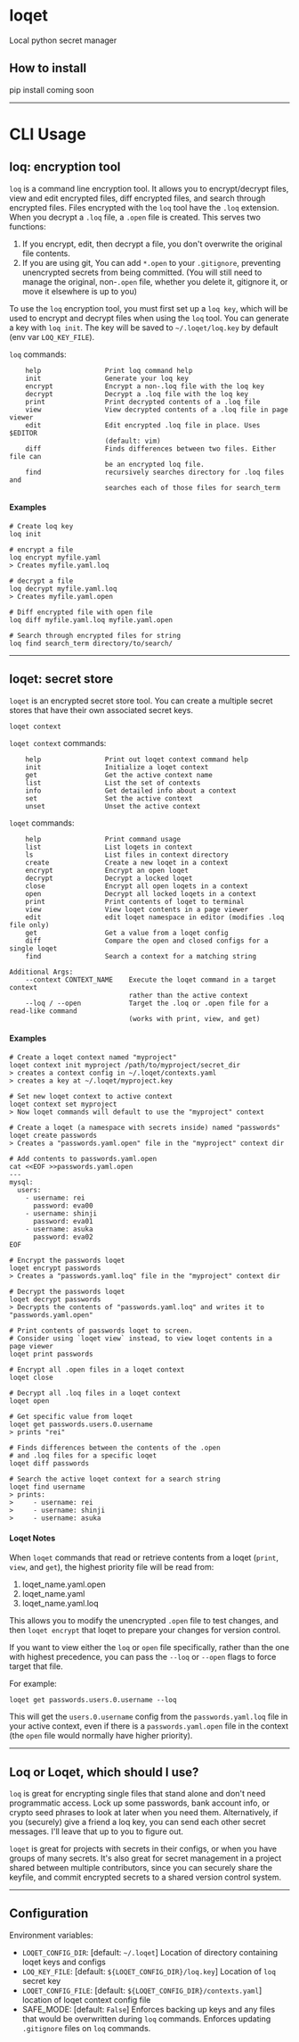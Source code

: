 # loqet
Local python secret manager

## How to install
pip install coming soon

---
# CLI Usage

## loq: encryption tool
`loq` is a command line encryption tool. It allows you to encrypt/decrypt files, view and edit encrypted files, diff encrypted files, and search through encrypted files. Files encrypted with the `loq` tool have the `.loq` extension. When you decrypt a `.loq` file, a `.open` file is created. This serves two functions:
1. If you encrypt, edit, then decrypt a file, you don't overwrite the original file contents.
2. If you are using git, You can add `*.open` to your `.gitignore`, preventing unencrypted secrets from being committed. (You will still need to manage the original, non-`.open` file, whether you delete it, gitignore it, or move it elsewhere is up to you)

To use the `loq` encryption tool, you must first set up a `loq key`, which will be used to encrypt and decrypt files when using the `loq` tool. You can generate a key with `loq init`. The key will be saved to `~/.loqet/loq.key` by default (env var `LOQ_KEY_FILE`).

`loq` commands:
```shell
    help                Print loq command help
    init                Generate your loq key
    encrypt             Encrypt a non-.loq file with the loq key
    decrypt             Decrypt a .loq file with the loq key
    print               Print decrypted contents of a .loq file
    view                View decrypted contents of a .loq file in page viewer
    edit                Edit encrypted .loq file in place. Uses $EDITOR
                        (default: vim)
    diff                Finds differences between two files. Either file can
                        be an encrypted loq file.
    find                recursively searches directory for .loq files and
                        searches each of those files for search_term
```

#### Examples
```shell
# Create loq key
loq init

# encrypt a file
loq encrypt myfile.yaml
> Creates myfile.yaml.loq

# decrypt a file
loq decrypt myfile.yaml.loq
> Creates myfile.yaml.open

# Diff encrypted file with open file
loq diff myfile.yaml.loq myfile.yaml.open

# Search through encrypted files for string
loq find search_term directory/to/search/
```
---

## loqet: secret store
`loqet` is an encrypted secret store tool. You can create a multiple secret stores that have their own associated secret keys.

`loqet context`

`loqet context` commands:
```shell
    help                Print out loqet context command help
    init                Initialize a loqet context
    get                 Get the active context name
    list                List the set of contexts
    info                Get detailed info about a context
    set                 Set the active context
    unset               Unset the active context
```

`loqet` commands:
```shell
    help                Print command usage
    list                List loqets in context
    ls                  List files in context directory
    create              Create a new loqet in a context
    encrypt             Encrypt an open loqet
    decrypt             Decrypt a locked loqet
    close               Encrypt all open loqets in a context
    open                Decrypt all locked loqets in a context
    print               Print contents of loqet to terminal
    view                View loqet contents in a page viewer
    edit                edit loqet namespace in editor (modifies .loq file only)
    get                 Get a value from a loqet config
    diff                Compare the open and closed configs for a single loqet
    find                Search a context for a matching string
    
Additional Args:
    --context CONTEXT_NAME    Execute the loqet command in a target context
                              rather than the active context
    --loq / --open            Target the .loq or .open file for a read-like command 
                              (works with print, view, and get)
```

#### Examples
```shell
# Create a loqet context named "myproject"
loqet context init myproject /path/to/myproject/secret_dir
> creates a context config in ~/.loqet/contexts.yaml
> creates a key at ~/.loqet/myproject.key

# Set new loqet context to active context
loqet context set myproject
> Now loqet commands will default to use the "myproject" context

# Create a loqet (a namespace with secrets inside) named "passwords"
loqet create passwords
> Creates a "passwords.yaml.open" file in the "myproject" context dir

# Add contents to passwords.yaml.open
cat <<EOF >>passwords.yaml.open
---
mysql:
  users:
    - username: rei
      password: eva00
    - username: shinji
      password: eva01
    - username: asuka
      password: eva02
EOF

# Encrypt the passwords loqet
loqet encrypt passwords
> Creates a "passwords.yaml.loq" file in the "myproject" context dir

# Decrypt the passwords loqet
loqet decrypt passwords
> Decrypts the contents of "passwords.yaml.loq" and writes it to "passwords.yaml.open"

# Print contents of passwords loqet to screen.
# Consider using `loqet view` instead, to view loqet contents in a page viewer
loqet print passwords

# Encrypt all .open files in a loqet context
loqet close

# Decrypt all .loq files in a loqet context
loqet open

# Get specific value from loqet
loqet get passwords.users.0.username
> prints "rei"

# Finds differences between the contents of the .open
# and .loq files for a specific loqet
loqet diff passwords

# Search the active loqet context for a search string
loqet find username
> prints:
>     - username: rei
>     - username: shinji
>     - username: asuka
```

#### Loqet Notes
When `loqet` commands that read or retrieve contents from a loqet (`print`, `view`, and `get`), the highest priority file will be read from:
1. loqet_name.yaml.open
2. loqet_name.yaml
3. loqet_name.yaml.loq 

This allows you to modify the unencrypted `.open` file to test changes, and then `loqet encrypt` that loqet to prepare your changes for version control.

If you want to view either the `loq` or `open` file specifically, rather than the one with highest precedence, you can pass the `--loq` or `--open` flags to force target that file.

For example:
```shell
loqet get passwords.users.0.username --loq
```
This will get the `users.0.username` config from the `passwords.yaml.loq` file in your active context, even if there is a `passwords.yaml.open` file in the context (the `open` file would normally have higher priority).

---

## Loq or Loqet, which should I use?
`loq` is great for encrypting single files that stand alone and don't need programmatic access. Lock up some passwords, bank account info, or crypto seed phrases to look at later when you need them. Alternatively, if you (securely) give a friend a loq key, you can send each other secret messages. I'll leave that up to you to figure out.

`loqet` is great for projects with secrets in their configs, or when you have groups of many secrets. It's also great for secret management in a project shared between multiple contributors, since you can securely share the keyfile, and commit encrypted secrets to a shared version control system.

---
## Configuration

Environment variables:
* `LOQET_CONFIG_DIR`: [default: `~/.loqet`] Location of directory containing loqet keys and configs
* `LOQ_KEY_FILE`: [default: `${LOQET_CONFIG_DIR}/loq.key`] Location of `loq` secret key
* `LOQET_CONFIG_FILE`: [default: `${LOQET_CONFIG_DIR}/contexts.yaml`] location of loqet context config file
* SAFE_MODE: [default: `False`] Enforces backing up keys and any files that would be overwritten during `loq` commands. Enforces updating `.gitignore` files on `loq` commands. 